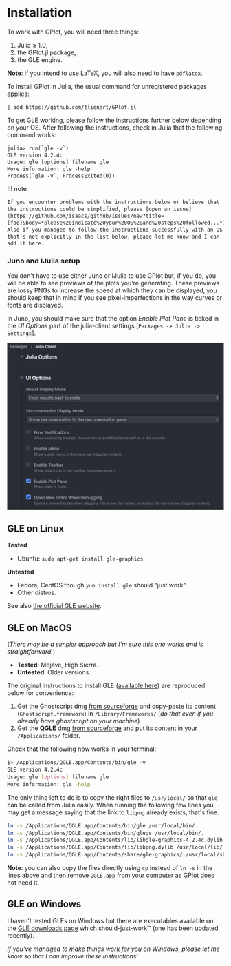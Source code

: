# Installation

To work with GPlot, you will need three things:

1. Julia ≥ 1.0,
1. the GPlot.jl package,
1. the GLE engine.

**Note**: if you intend to use LaTeX, you will also need to have `pdflatex`.

To install GPlot in Julia, the usual command for unregistered packages applies:

```julia-repl
] add https://github.com/tlienart/GPlot.jl
```

To get GLE working, please follow the instructions further below depending on your OS.
After following the instructions, check in Julia that the following command works:

```julia-repl
julia> run(`gle -v`)
GLE version 4.2.4c
Usage: gle [options] filename.gle
More information: gle -help
Process(`gle -v`, ProcessExited(0))
```

!!! note

    If you encounter problems with the instructions below or believe that the instructions could be simplified, please [open an issue](https://github.com/isaacs/github/issues/new?title=[foo]&body=*please%20indicate%20your%20OS%20and%20steps%20followed...*). Also if you managed to follow the instructions successfully with an OS that's not explicitly in the list below, please let me know and I can add it here.

### Juno and IJulia setup

You don't have to use either Juno or IJulia to use GPlot but, if you do, you will be able to see previews of the plots you're generating.
These previews are lossy PNGs to increase the speed at which they can be displayed, you should keep that in mind if you see pixel-imperfections in the way curves or fonts are displayed.

In Juno, you should make sure that the option _Enable Plot Pane_ is ticked in the _UI Options_ part of the julia-client settings [`Packages -> Julia -> Settings`].

![](../assets/extras/juno-set-pane.png)

## GLE on Linux

**Tested**

* Ubuntu: `sudo apt-get install gle-graphics`

**Untested**

* Fedora, CentOS though `yum install gle` should "just work"
* Other distros.

See also [the official GLE website](http://glx.sourceforge.net/downloads/downloads.html).

## GLE on MacOS

(*There may be a simpler approach but I'm sure this one works and is straightforward.*)

* **Tested**: Mojave, High Sierra.
* **Untested**: Older versions.

The original instructions to install GLE ([available here](http://glx.sourceforge.net/tut/mac.html)) are reproduced below for convenience:

1. Get the Ghostscript dmg [from sourceforge](http://prdownloads.sourceforge.net/glx/Ghostscript-8.63.dmg?download) and copy-paste its content (`Ghostscript.framework`) in `/Library/Frameworks/` (*do that even if you already have ghostscript on your machine*)
1. Get the **QGLE** dmg [from sourceforge](http://prdownloads.sourceforge.net/glx/gle-graphics-4.2.4c-exe-mac.dmg?download) and put its content in your `/Applications/` folder.

Check that the following now works in your terminal:

```bash
$> /Applications/QGLE.app/Contents/bin/gle -v
GLE version 4.2.4c
Usage: gle [options] filename.gle
More information: gle -help
```

The only thing left to do is to copy the right files to `/usr/local/` so that `gle` can be called from Julia easily.
When running the following few lines you may get a message saying that the link to `libpng` already exists, that's fine.

```bash
ln -s /Applications/QGLE.app/Contents/bin/gle /usr/local/bin/.
ln -s /Applications/QGLE.app/Contents/bin/glegs /usr/local/bin/.
ln -s /Applications/QGLE.app/Contents/lib/libgle-graphics-4.2.4c.dylib /usr/local/lib/.
ln -s /Applications/QGLE.app/Contents/lib/libpng.dylib /usr/local/lib/.
ln -s /Applications/QGLE.app/Contents/share/gle-graphics/ /usr/local/share/.
```

**Note**: you can also copy the files directly using `cp` instead of `ln -s` in the lines above and then remove `QGLE.app` from your computer as GPlot does not need it.

## GLE on Windows

I haven't tested GLEs on Windows but there are executables available on the [GLE downloads page](http://glx.sourceforge.net/downloads/downloads.html) which should-just-work™ (one has been updated recently).

_If you've managed to make things work for you on Windows, please let me know so that I can improve these instructions!_
